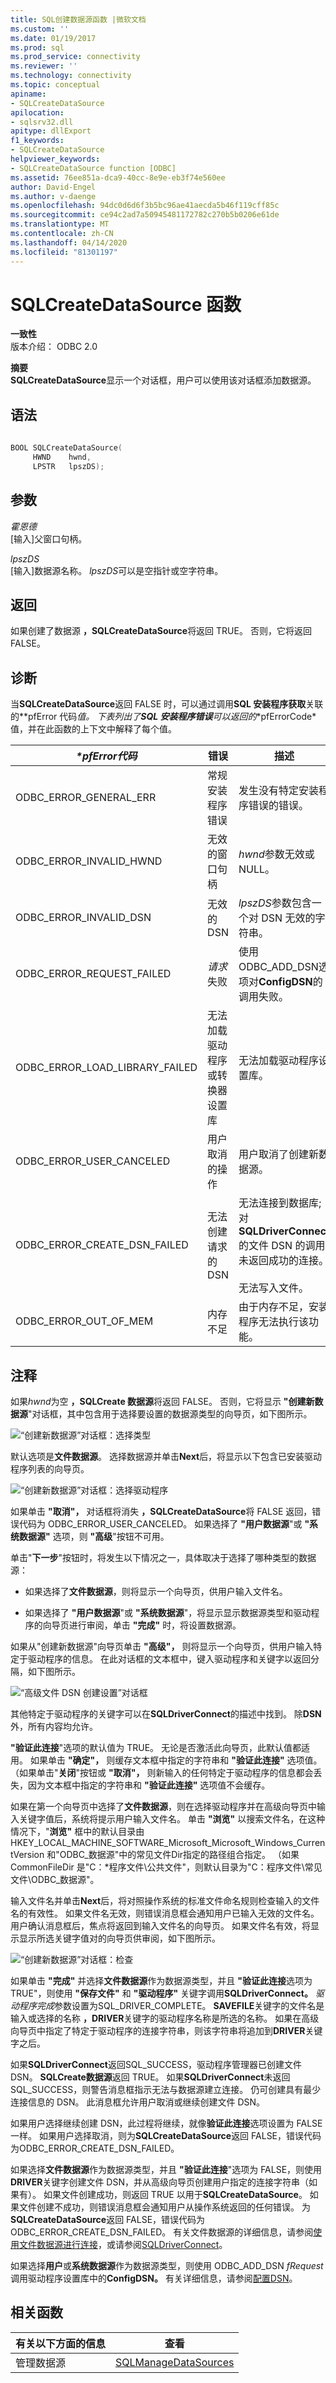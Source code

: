 ```yaml
---
title: SQL创建数据源函数 |微软文档
ms.custom: ''
ms.date: 01/19/2017
ms.prod: sql
ms.prod_service: connectivity
ms.reviewer: ''
ms.technology: connectivity
ms.topic: conceptual
apiname:
- SQLCreateDataSource
apilocation:
- sqlsrv32.dll
apitype: dllExport
f1_keywords:
- SQLCreateDataSource
helpviewer_keywords:
- SQLCreateDataSource function [ODBC]
ms.assetid: 76ee851a-dca9-40cc-8e9e-eb3f74e560ee
author: David-Engel
ms.author: v-daenge
ms.openlocfilehash: 94dc0d6d6f3b5bc96ae41aecda5b46f119cff85c
ms.sourcegitcommit: ce94c2ad7a50945481172782c270b5b0206e61de
ms.translationtype: MT
ms.contentlocale: zh-CN
ms.lasthandoff: 04/14/2020
ms.locfileid: "81301197"
---
```

# <a name="sqlcreatedatasource-function"></a>SQLCreateDataSource 函数
**一致性**  
 版本介绍： ODBC 2.0  
  
 **摘要**  
 **SQLCreateDataSource**显示一个对话框，用户可以使用该对话框添加数据源。  
  
## <a name="syntax"></a>语法  
  
```cpp  
  
BOOL SQLCreateDataSource(  
     HWND    hwnd,  
     LPSTR   lpszDS);  
```  
  
## <a name="arguments"></a>参数  
 *霍恩德*  
 [输入]父窗口句柄。  
  
 *lpszDS*  
 [输入]数据源名称。 *lpszDS*可以是空指针或空字符串。  
  
## <a name="returns"></a>返回  
 如果创建了数据源 **，SQLCreateDataSource**将返回 TRUE。 否则，它将返回 FALSE。  
  
## <a name="diagnostics"></a>诊断  
 当**SQLCreateDataSource**返回 FALSE 时，可以通过调用**SQL 安装程序获取**关联的*\*pfError 代码*值。 下表列出了**SQL 安装程序错误**可以返回的*\*pfErrorCode*值，并在此函数的上下文中解释了每个值。  
  
|*\*pfError代码*|错误|描述|  
|---------------------|-----------|-----------------|  
|ODBC_ERROR_GENERAL_ERR|常规安装程序错误|发生没有特定安装程序错误的错误。|  
|ODBC_ERROR_INVALID_HWND|无效的窗口句柄|*hwnd*参数无效或 NULL。|  
|ODBC_ERROR_INVALID_DSN|无效的 DSN|*lpszDS*参数包含一个对 DSN 无效的字符串。|  
|ODBC_ERROR_REQUEST_FAILED|*请求*失败|使用ODBC_ADD_DSN选项对**ConfigDSN**的调用失败。|  
|ODBC_ERROR_LOAD_LIBRARY_FAILED|无法加载驱动程序或转换器设置库|无法加载驱动程序设置库。|  
|ODBC_ERROR_USER_CANCELED|用户取消的操作|用户取消了创建新数据源。|  
|ODBC_ERROR_CREATE_DSN_FAILED|无法创建请求的 DSN|无法连接到数据库;对**SQLDriverConnect**的文件 DSN 的调用未返回成功的连接。<br /><br /> 无法写入文件。|  
|ODBC_ERROR_OUT_OF_MEM|内存不足|由于内存不足，安装程序无法执行该功能。|  
  
## <a name="comments"></a>注释  
 如果*hwnd*为空 **，SQLCreate 数据源**将返回 FALSE。 否则，它将显示 **"创建新数据源**"对话框，其中包含用于选择要设置的数据源类型的向导页，如下图所示。  
  
 ![“创建新数据源”对话框：选择类型](../../../odbc/reference/syntax/media/ch23a.gif "CH23A")  
  
 默认选项是**文件数据源**。 选择数据源并单击**Next**后，将显示以下包含已安装驱动程序列表的向导页。  
  
 ![“创建新数据源”对话框：选择驱动程序](../../../odbc/reference/syntax/media/ch23b.gif "CH23B")  
  
 如果单击 **"取消"，** 对话框将消失 **，SQLCreateDataSource**将 FALSE 返回，错误代码为 ODBC_ERROR_USER_CANCELED。 如果选择了 **"用户数据源**"或 **"系统数据源"** 选项，则 **"高级**"按钮不可用。  
  
 单击"**下一步**"按钮时，将发生以下情况之一，具体取决于选择了哪种类型的数据源：  
  
-   如果选择了**文件数据源**，则将显示一个向导页，供用户输入文件名。  
  
-   如果选择了 **"用户数据源**"或 **"系统数据源**"，将显示显示数据源类型和驱动程序的向导页进行审阅，单击 **"完成"** 时，将设置数据源。  
  
 如果从"创建新数据源"向导页单击 **"高级"，** 则将显示一个向导页，供用户输入特定于驱动程序的信息。 在此对话框的文本框中，键入驱动程序和关键字以返回分隔，如下图所示。  
  
 ![“高级文件 DSN 创建设置”对话框](../../../odbc/reference/syntax/media/ch23c.gif "CH23C")  
  
 其他特定于驱动程序的关键字可以在**SQLDriverConnect**的描述中找到。 除**DSN**外，所有内容均允许。  
  
 **"验证此连接**"选项的默认值为 TRUE。 无论是否激活此向导页，此默认值都适用。 如果单击 **"确定"，** 则缓存文本框中指定的字符串和 **"验证此连接"** 选项值。 （如果单击"**关闭**"按钮或 **"取消"，** 则新输入的任何特定于驱动程序的信息都会丢失，因为文本框中指定的字符串和 **"验证此连接"** 选项值不会缓存。  
  
 如果在第一个向导页中选择了**文件数据源**，则在选择驱动程序并在高级向导页中输入关键字值后，系统将提示用户输入文件名。 单击 **"浏览"** 以搜索文件名，在这种情况下，"**浏览"** 框中的默认目录由 HKEY_LOCAL_MACHINE_SOFTWARE_Microsoft_Microsoft_Windows_CurrentVersion 和"ODBC_数据源"中的常见文件Dir指定的路径组合指定。 （如果 CommonFileDir 是"C：*程序文件\公共文件"，则默认目录为"C：程序文件\常见文件\ODBC_数据源"。  
  
 输入文件名并单击**Next**后，将对照操作系统的标准文件命名规则检查输入的文件名的有效性。 如果文件名无效，则错误消息框会通知用户已输入无效的文件名。 用户确认消息框后，焦点将返回到输入文件名的向导页。 如果文件名有效，将显示显示所选关键字值对的向导页供审阅，如下图所示。  
  
 ![“创建新数据源”对话框：检查](../../../odbc/reference/syntax/media/ch23d.gif "CH23D")  
  
 如果单击 **"完成"** 并选择**文件数据源**作为数据源类型，并且 **"验证此连接**选项为 TRUE"，则使用 **"保存文件"** 和 **"驱动程序"** 关键字调用**SQLDriverConnect。** *驱动程序完成*参数设置为SQL_DRIVER_COMPLETE。 **SAVEFILE**关键字的文件名是输入或选择的名称 **，DRIVER**关键字的驱动程序名称是所选的名称。 如果在高级向导页中指定了特定于驱动程序的连接字符串，则该字符串将追加到**DRIVER**关键字之后。  
  
 如果**SQLDriverConnect**返回SQL_SUCCESS，驱动程序管理器已创建文件 DSN。 **SQLCreate数据源**返回 TRUE。 如果**SQLDriverConnect**未返回SQL_SUCCESS，则警告消息框指示无法与数据源建立连接。 仍可创建具有最少连接信息的 DSN。 此消息框允许用户取消或继续创建文件 DSN。  
  
 如果用户选择继续创建 DSN，此过程将继续，就像**验证此连接**选项设置为 FALSE 一样。 如果用户选择取消，则为**SQLCreateDataSource**返回 FALSE，错误代码为ODBC_ERROR_CREATE_DSN_FAILED。  
  
 如果选择**文件数据源**作为数据源类型，并且 **"验证此连接**"选项为 FALSE，则使用**DRIVER**关键字创建文件 DSN，并从高级向导页创建用户指定的连接字符串（如果有）。 如果文件创建成功，则返回 TRUE 以用于**SQLCreateDataSource**。 如果文件创建不成功，则错误消息框会通知用户从操作系统返回的任何错误。 为**SQLCreateDataSource**返回 FALSE，错误代码为ODBC_ERROR_CREATE_DSN_FAILED。 有关文件数据源的详细信息，请参阅[使用文件数据源进行连接](../../../odbc/reference/develop-app/connecting-using-file-data-sources.md)，或请参阅[SQLDriverConnect](../../../odbc/reference/syntax/sqldriverconnect-function.md)。  
  
 如果选择**用户**或**系统数据源**作为数据源类型，则使用 ODBC_ADD_DSN *fRequest*调用驱动程序设置库中的**ConfigDSN。** 有关详细信息，请参阅[配置DSN](../../../odbc/reference/syntax/configdsn-function.md)。  
  
## <a name="related-functions"></a>相关函数  
  
|有关以下方面的信息|查看|  
|---------------------------|---------|  
|管理数据源|[SQLManageDataSources](../../../odbc/reference/syntax/sqlmanagedatasources.md)|
